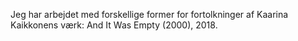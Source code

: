 Jeg har arbejdet med forskellige former for fortolkninger af Kaarina Kaikkonens værk: And It Was Empty (2000), 2018. 
